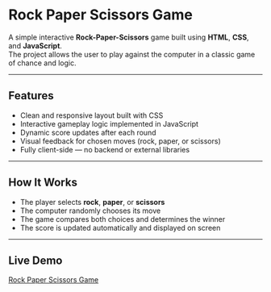 # Rock Paper Scissors Game

A simple interactive **Rock-Paper-Scissors** game built using **HTML**, **CSS**, and **JavaScript**.  
The project allows the user to play against the computer in a classic game of chance and logic.

---

## Features
- Clean and responsive layout built with CSS  
- Interactive gameplay logic implemented in JavaScript  
- Dynamic score updates after each round  
- Visual feedback for chosen moves (rock, paper, or scissors)  
- Fully client-side — no backend or external libraries  

---

## How It Works
- The player selects **rock**, **paper**, or **scissors**  
- The computer randomly chooses its move  
- The game compares both choices and determines the winner  
- The score is updated automatically and displayed on screen  

---

## Live Demo
 
 [Rock Paper Scissors Game](https://lelivexler.github.io/Rock-Paper-Scissors-Game/)

